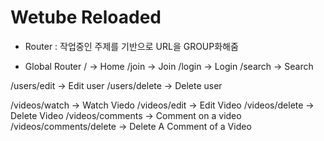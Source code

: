 # Wetube Reloaded

- Router : 작업중인 주제를 기반으로 URL을 GROUP화해줌

- Global Router
  / -> Home
  /join -> Join
  /login -> Login
  /search -> Search

/users/edit -> Edit user
/users/delete -> Delete user

/videos/watch -> Watch Viedo
/videos/edit -> Edit Video
/videos/delete -> Delete Video
/videos/comments -> Comment on a video
/videos/comments/delete -> Delete A Comment of a Video
